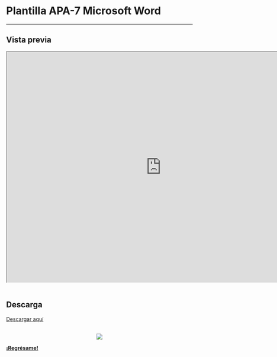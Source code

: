 # Plantilla APA-7 Microsoft Word

***

## Vista previa

<center><iframe src="https://drive.google.com/file/d/1dSIwJv5BhXfut_IVmhsTW-D7AH31EqW5/preview" width="832" height="624" allow="autoplay"></iframe></center>

<br>

## Descarga

[Descargar aquí](https://drive.google.com/file/d/1uOwsbvLlftxIR4Blmf9TShR9fj6F9mqP/view?usp=sharing)

<br>

<center> <img src="https://img.shields.io/badge/License-CC\_BY--SA\_4.0-lightgrey.svg"> </center> 

**[¡Regrésame!](/index)**